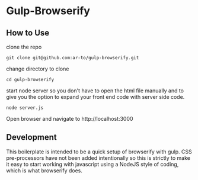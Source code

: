 

# Gulp-Browserify

## How to Use

clone the repo

`git clone git@github.com:ar-to/gulp-browserify.git`

change directory to clone

`cd gulp-browserify`

start node server so you don't have to open the html file manually and to give you the option to expand your front end code with server side code.

`node server.js`

Open browser and navigate to http://localhost:3000

## Development

This boilerplate is intended to be a quick setup of browserify with gulp. CSS pre-processors have not been added intentionally so this is strictly to make it easy to start working with javascript using a NodeJS style of coding, which is what browserify does.

